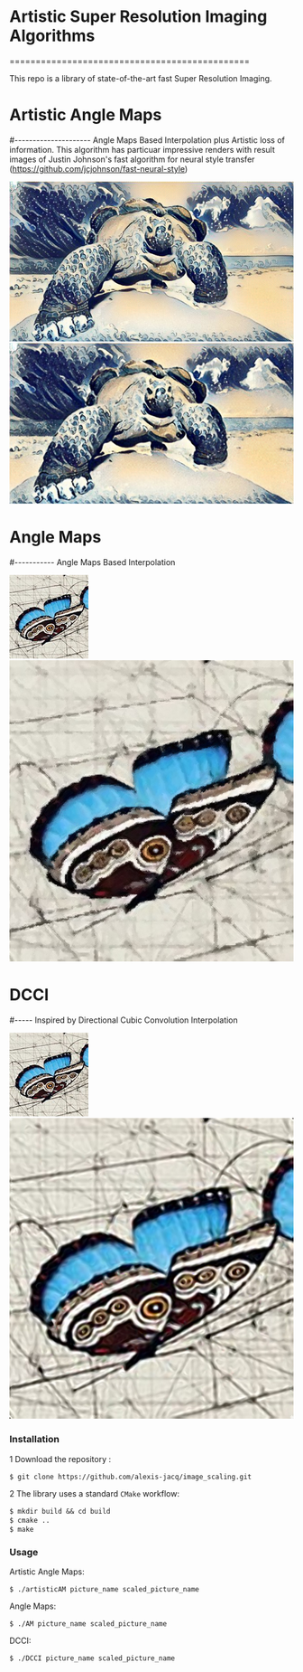 # Artistic Super Resolution Imaging Algorithms
==============================================

This repo is a library of state-of-the-art fast Super Resolution Imaging.


# Artistic Angle Maps
#---------------------
Angle Maps Based Interpolation plus Artistic loss of information. This algorithm has particuar impressive renders with result images of Justin Johnson's fast algorithm for neural style transfer (https://github.com/jcjohnson/fast-neural-style)

![befor](doc/turtle.jpg)
![after](doc/big_turtle.jpg)

# Angle Maps
#-----------
Angle Maps Based Interpolation

![befor](doc/pap.jpg)
![after](doc/angle_pap3.jpg)

# DCCI
#-----
Inspired by Directional Cubic Convolution Interpolation

![befor](doc/pap.jpg)
![after](doc/pap3.jpg)

### Installation

1 Download the repository :
```
$ git clone https://github.com/alexis-jacq/image_scaling.git
```

2 The library uses a standard ``CMake`` workflow:
```
$ mkdir build && cd build
$ cmake ..
$ make
```

### Usage

Artistic Angle Maps:
```
$ ./artisticAM picture_name scaled_picture_name
```
Angle Maps:
```
$ ./AM picture_name scaled_picture_name
```
DCCI:
```
$ ./DCCI picture_name scaled_picture_name
```


